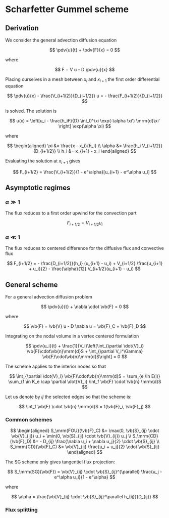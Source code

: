 # Scharfetter Gummel scheme

## Derivation

We consider the general advection diffusion equation

$$
\pdv{u}{t} + \pdv{F}{x} = 0
$$

where

$$
F = V u - D \pdv{u}{x}
$$

Placing ourselves in a mesh between $x_i$ and $x_{i+1}$ the first order differential equation 

$$
\pdv{u}{x} - \frac{V_{i+1/2}}{D_{i+1/2}} u = - \frac{F_{i+1/2}}{D_{i+1/2}}
$$

is solved. The solution is

$$
u(x) = \left[u_i - \frac{h_iF}{D} \int_0^\xi \exp(-\alpha \xi') \mrm{d}\xi' \right] \exp(\alpha \xi)
$$

where

$$
\begin{aligned}
\xi &= \frac{x - x_i}{h_i} \\
\alpha &= \frac{h_i V_{i+1/2}}{D_{i+1/2}} \\
h_i &= x_{i+1} - x_i
\end{aligned}
$$

Evaluating the solution at $x_{i+1}$ gives

$$
F_{i+1/2} = \frac{V_{i+1/2}}{1 - e^\alpha}[u_{i+1} - e^\alpha u_i]
$$

## Asymptotic regimes

### $\alpha \gg 1$ 

The flux reduces to a first order upwind for the convection part

$$
F_{i+1/2} = V_{i+1/2}u_i
$$

### $\alpha \ll 1$

The flux reduces to centered difference for the diffusive flux and convective flux

$$
F_{i+1/2} = - \frac{D_{i+1/2}}{h_i} (u_{i+1} - u_i) + V_{i+1/2} \frac{u_{i+1} + u_i}{2} - \frac{\alpha}{12} V_{i+1/2}(u_{i+1} - u_i)
$$

## General scheme

For a general advection diffusion problem

$$
\pdv{u}{t} + \nabla \cdot \vb{F} = 0
$$

where

$$
\vb{F} = \vb{V} u - D \nabla u = \vb{F}_C + \vb{F}_D
$$

Integrating on the nodal volume in a vertex centered formulation

$$
\pdv{u_i}{t} + \frac{1}{V_i}\left[\int_{\partial \dot{V}_i} \vb{F}\cdot\vb{n}\mrm{d}S + \int_{\partial V_i^\Gamma} \vb{F}\cdot\vb{n}\mrm{d}S\right] = 0
$$

The scheme applies to the interior nodes so that

$$
\int_{\partial \dot{V}_i} \vb{F}\cdot\vb{n}\mrm{d}S = \sum_{e \in E(i)} \sum_{f \in K_e \cap \partial \dot{V}_i} \int_f \vb{F} \cdot \vb{n} \mrm{d}S
$$

Let us denote by $ij$ the selected edges so that the scheme is:

$$
\int_f \vb{F} \cdot \vb{n} \mrm{d}S = f(\vb{F}_i, \vb{F}_j)
$$

### Common schemes

$$
\begin{aligned}
S_\mrm{FOU}(\vb{F}_C) &= \max(0, \vb{S}_{ij} \cdot \vb{V}_{ij}) u_i + \min(0, \vb{S}_{ij} \cdot \vb{V}_{ij}) u_j \\
S_\mrm{CD}(\vb{F}_D) &= - D_{ij} \frac{\nabla u_i + \nabla u_j}{2} \cdot \vb{S}_{ij} \\
S_\mrm{CD}(\vb{F}_C) &= \vb{V}_{ij} \frac{u_i + u_j}{2} \cdot \vb{S}_{ij}
\end{aligned}
$$

The SG scheme only gives tangentiel flux projection:

$$
S_\mrm{SG}(\vb{F}) = \vb{V}_{ij} \cdot \vb{S}_{ij}^{\parallel} \frac{u_j - e^\alpha u_i}{1 - e^\alpha} 
$$

where 

$$
\alpha = \frac{\vb{V}_{ij} \cdot \vb{S}_{ij}^\parallel h_{ij}}{D_{ij}}
$$

### Flux splitting